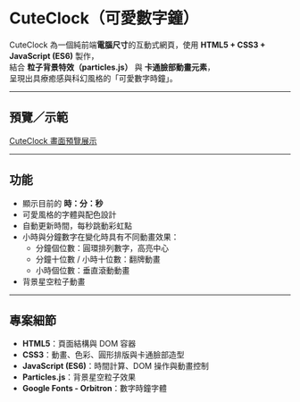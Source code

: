 # CuteClock（可愛數字鐘）

CuteClock 為一個純前端**電腦尺寸**的互動式網頁，使用 **HTML5 + CSS3 + JavaScript (ES6)** 製作，  
結合 **粒子背景特效（particles.js）** 與 **卡通臉部動畫元素**，  
呈現出具療癒感與科幻風格的「可愛數字時鐘」。

---

## 預覽／示範

[CuteClock 畫面預覽展示](https://ho-67.github.io/CuteClock/)

---

## 功能

- 顯示目前的 **時：分：秒**
- 可愛風格的字體與配色設計
- 自動更新時間，每秒跳動彩虹點
- 小時與分鐘數字在變化時具有不同動畫效果：
  - 分鐘個位數：圓環排列數字，高亮中心
  - 分鐘十位數 / 小時十位數：翻牌動畫
  - 小時個位數：垂直滾動動畫
- 背景星空粒子動畫

---

## 專案細節

- **HTML5**：頁面結構與 DOM 容器
- **CSS3**：動畫、色彩、圓形排版與卡通臉部造型
- **JavaScript (ES6)**：時間計算、DOM 操作與動畫控制
- **Particles.js**：背景星空粒子效果
- **Google Fonts - Orbitron**：數字時鐘字體
